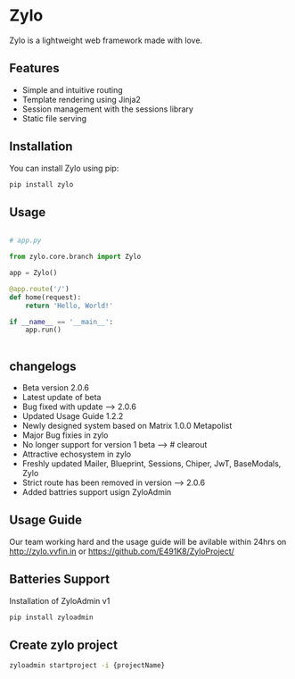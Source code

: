 # Zylo

Zylo is a lightweight web framework made with love.

## Features

- Simple and intuitive routing
- Template rendering using Jinja2
- Session management with the sessions library
- Static file serving

## Installation

You can install Zylo using pip:


```bash
pip install zylo

```

## Usage

```python

# app.py

from zylo.core.branch import Zylo

app = Zylo()

@app.route('/')
def home(request):
    return 'Hello, World!'

if __name__ == '__main__':
    app.run()
 
```

## changelogs

- Beta version 2.0.6
- Latest update of beta
- Bug fixed with update --> 2.0.6
- Updated Usage Guide 1.2.2
- Newly designed system based on Matrix 1.0.0 Metapolist
- Major Bug fixies in zylo
- No longer support for version 1 beta --> # clearout
- Attractive echosystem in zylo
- Freshly updated Mailer, Blueprint, Sessions, Chiper, JwT, BaseModals, Zylo
- Strict route has been removed in version --> 2.0.6
- Added battries support usign ZyloAdmin 

## Usage Guide

Our team working hard and the usage guide will be avilable within 24hrs on http://zylo.vvfin.in or https://github.com/E491K8/ZyloProject/

## Batteries Support 

Installation of ZyloAdmin v1

```bash
pip install zyloadmin

```

## Create zylo project

```bash
zyloadmin startproject -i {projectName}
```

